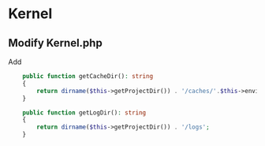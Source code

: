 # Kernel

Modify Kernel.php
-----------------
Add
````php
    public function getCacheDir(): string
    {
        return dirname($this->getProjectDir()) . '/caches/'.$this->environment;
    }

    public function getLogDir(): string
    {
        return dirname($this->getProjectDir()) . '/logs';
    }
````

